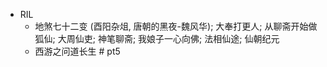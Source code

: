 - RIL
    - 地煞七十二变 (酉阳杂俎, 唐朝的黑夜-魏风华); 大奉打更人; 从聊斋开始做狐仙; 大周仙吏; 神笔聊斋; 我娘子一心向佛; 法相仙途; 仙朝纪元
    - 西游之问道长生 # pt5
